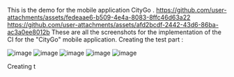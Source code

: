 This is the demo for the mobile application CityGo .
https://github.com/user-attachments/assets/fedeaae6-b509-4e4a-8083-8ffc46d63a22
https://github.com/user-attachments/assets/afd2bcdf-2442-43d6-86ba-ac3a0ee8012b
These are all the screenshots for the implementation of the CI for the "CityGo" mobile application.
Creating the test part :

![image](https://github.com/user-attachments/assets/279d8be9-0daa-4e89-bf8e-8111cf323abd)
![image](https://github.com/user-attachments/assets/6b60545e-4671-471f-9c93-03293fcef7ea)
![image](https://github.com/user-attachments/assets/84269026-8e21-4d42-97fd-0ef9e10cf3cc)
![image](https://github.com/user-attachments/assets/38a9f394-823f-4e99-b601-05cc1b79c440)
![image](https://github.com/user-attachments/assets/e7bd3542-76f1-4ffa-be90-ce3334c0fd70)

 Creating t
 
